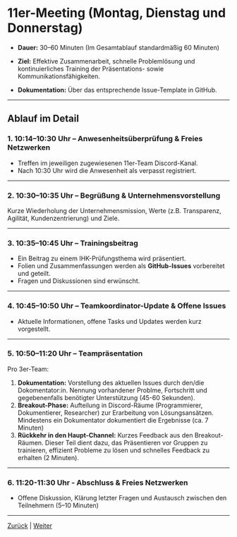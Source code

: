 # 11er-Meeting (Montag, Dienstag und Donnerstag)

- **Dauer:** 30–60 Minuten (Im Gesamtablauf standardmäßig 60 Minuten)

- **Ziel:** Effektive Zusammenarbeit, schnelle Problemlösung und kontinuierliches Training der Präsentations- sowie Kommunikationsfähigkeiten.

- **Dokumentation:** Über das entsprechende Issue-Template in GitHub.

---

## Ablauf im Detail

### 1. 10:14–10:30 Uhr – Anwesenheitsüberprüfung & Freies Netzwerken

- Treffen im jeweiligen zugewiesenen 11er-Team Discord-Kanal.
- Nach 10:30 Uhr wird die Anwesenheit als verpasst registriert.

---

### 2. 10:30–10:35 Uhr – Begrüßung & Unternehmensvorstellung

Kurze Wiederholung der Unternehmensmission, Werte (z.B. Transparenz, Agilität, Kundenzentrierung) und Ziele.

---

### 3. 10:35–10:45 Uhr – Trainingsbeitrag

- Ein Beitrag zu einem IHK-Prüfungsthema wird präsentiert.
- Folien und Zusammenfassungen werden als **GitHub-Issues** vorbereitet und geteilt.
- Fragen und Diskussionen sind erwünscht.

---

### 4. 10:45–10:50 Uhr – Teamkoordinator-Update & Offene Issues

- Aktuelle Informationen, offene Tasks und Updates werden kurz vorgestellt.

---

### 5. 10:50–11:20 Uhr – Teampräsentation

Pro 3er-Team:

1. **Dokumentation:** Vorstellung des aktuellen Issues durch den/die Dokomentator:in. Nennung vorhandener Problme, Fortschritt und gegebenenfalls benötigter Unterstützung (45-60 Sekunden).
2. **Breakout-Phase:** Aufteilung in Discord-Räume (Programmierer, Dokumentierer, Researcher) zur Erarbeitung von Lösungsansätzen. Mindestens ein Dokumentator dokumentiert die Ergebnisse (ca. 7 Minuten)
3. **Rückkehr in den Haupt-Channel:** Kurzes Feedback aus den Breakout-Räumen. Dieser Teil dient dazu, das Präsentieren vor Gruppen zu trainieren, effizient Probleme zu lösen und schnelles Feedback zu erhalten (2 Minuten).

---

### 6. 11:20-11:30 Uhr - Abschluss & Freies Netzwerken

- Offene Diskussion, Klärung letzter Fragen und Austausch zwischen den Teilnehmern (5–10 Minuten)

---

[Zurück](../01-allgemein-morgens/README.md) | [Weiter](../03-teamkoordination/README.md)
